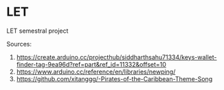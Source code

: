 # LET
LET semestral project

Sources:
1) https://create.arduino.cc/projecthub/siddharthsahu71334/keys-wallet-finder-tag-9ea96d?ref=part&ref_id=11332&offset=10
2) https://www.arduino.cc/reference/en/libraries/newping/
3) https://github.com/xitanggg/-Pirates-of-the-Caribbean-Theme-Song
